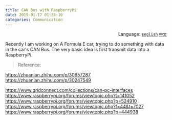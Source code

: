 ```yaml
---
title: CAN Bus with RaspberryPi
date: 2019-01-17 01:38:10
categories: Communication
---
```


<div align='right'>Language:
	<a href='{{ location.host }}/CAN-Bus-with-RaspberryPi'><code>English</code></a>
	<a href='{{ location.host }}/zh-CN/树莓派的CAN总线通信'><code>中文</code></a>
</div>

Recently I am working on A Formula E car, trying to do something with data in
the car's CAN Bus. The very basic idea is first transmit data into a RaspberryPi.

<!-- TODO -->

> Reference:

https://zhuanlan.zhihu.com/p/30657287
https://zhuanlan.zhihu.com/p/30247549

https://www.gridconnect.com/collections/can-pc-interfaces
https://www.raspberrypi.org/forums/viewtopic.php?t=141052
https://www.raspberrypi.org/forums/viewtopic.php?p=524910
https://www.raspberrypi.org/forums/viewtopic.php?f=44&t=7027
https://www.raspberrypi.org/forums/viewtopic.php?p=444938